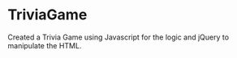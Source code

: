# TriviaGame

Created a Trivia Game using Javascript for the logic and jQuery to manipulate the HTML.
